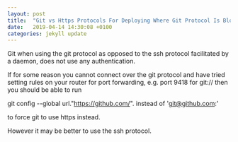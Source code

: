 ```yaml
---
layout: post
title:  "Git vs Https Protocols For Deploying Where Git Protocol Is Blocked Because Of Port"
date:   2019-04-14 14:30:08 +0100
categories: jekyll update
---
```

Git when using the git protocol as opposed to the ssh protocol facilitated by a daemon, does not use any authentication.

If for some reason you cannot connect over the git protocol and have tried setting rules on your router for port forwarding, e.g. port 9418 for git:// then you should be able to run

git config --global url."https://github.com/". instead of  'git@github.com:'

to force git to use https instead.

However it may be better to use the ssh protocol.